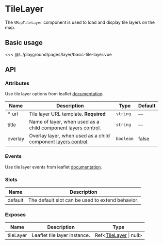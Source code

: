 # TileLayer

The `VMapTileLayer` component is used to load and display tile layers on the map.

## Basic usage

<ClientOnly>
  <Demo url="/layer/basic-tile-layer" >
  
<<< @/../playground/pages/layer/basic-tile-layer.vue
  
  </Demo>
</ClientOnly>

## API

### Attributes

Use tile layer options from leaflet [documentation](https://leafletjs.com/reference.html#tilelayer).

| Name    | Description                                                                                         | Type      | Default |
| ------- | --------------------------------------------------------------------------------------------------- | --------- | ------- |
| \* url  | Tile layer URL template. **Required**                                                               | `string`  | —       |
| title   | Name of layer, when used as a child component [layers control](/components/control/layers-control). | `string`  | —       |
| overlay | Overlay layer, when used as a child component [layers control](/components/control/layers-control). | `boolean` | false   |

### Events

Use tile layer events from leaflet [documentation](https://leafletjs.com/reference.html#tilelayer-event).

### Slots

| Name    | Description                                      |
| ------- | ------------------------------------------------ |
| default | The default slot can be used to extend behavior. |

### Exposes

| Name      | Description                  | Type                                                       |
| --------- | ---------------------------- | ---------------------------------------------------------- |
| tileLayer | Leaflet tile layer instance. | Ref<[TileLayer](/components/types.html#tilelayer) \| null> |
